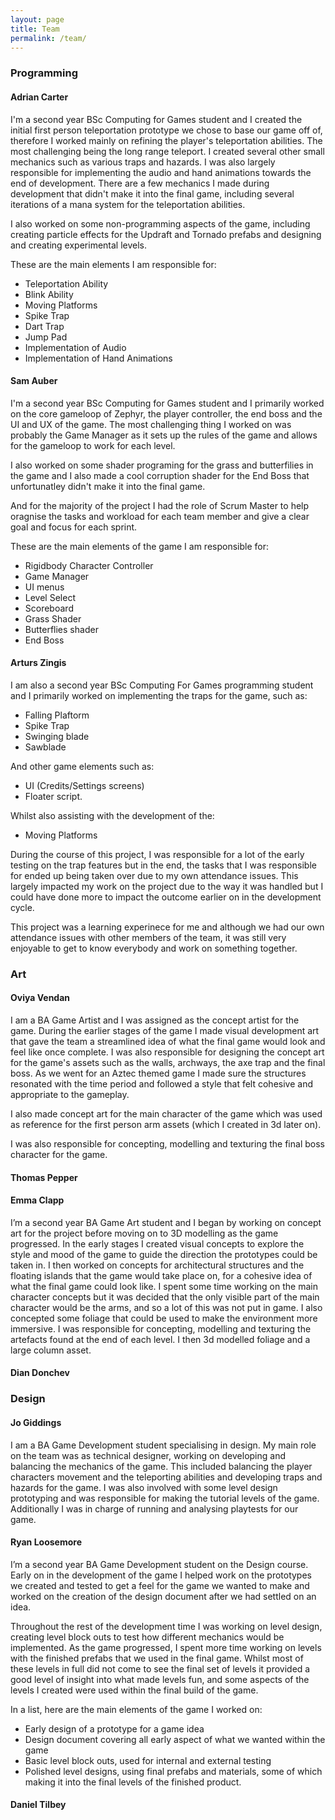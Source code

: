 ```yaml
---
layout: page
title: Team
permalink: /team/
---
```


### Programming

#### Adrian Carter

I'm a second year BSc Computing for Games student and I created the initial first person teleportation prototype we chose to base our game off of, therefore I worked mainly on refining the player's teleportation abilities. The most challenging being the long range teleport. I created several other small mechanics such as various traps and hazards. I was also largely responsible for implementing the audio and hand animations towards the end of development. There are a few mechanics I made during development that didn't make it into the final game, including several iterations of a mana system for the teleportation abilities.

I also worked on some non-programming aspects of the game, including creating particle effects for the Updraft and Tornado prefabs and designing and creating experimental levels.

These are the main elements I am responsible for:
- Teleportation Ability
- Blink Ability
- Moving Platforms
- Spike Trap
- Dart Trap
- Jump Pad
- Implementation of Audio
- Implementation of Hand Animations

#### Sam Auber

I'm a second year BSc Computing for Games student and I primarily worked on the core gameloop of Zephyr, the player controller, the end boss and the UI and UX of the game. The most challenging thing I worked on was probably the Game Manager as it sets up the rules of the game and allows for the gameloop to work for each level.

I also worked on some shader programing for the grass and butterfilies in the game and I also made a cool corruption shader for the End Boss that unfortunatley didn't make it into the final game.

And for the majority of the project I had the role of Scrum Master to help oragnise the tasks and workload for each team member and give a clear goal and focus for each sprint.

These are the main elements of the game I am responsible for:
- Rigidbody Character Controller
- Game Manager
- UI menus
- Level Select
- Scoreboard
- Grass Shader
- Butterflies shader
- End Boss


#### Arturs Zingis

I am also a second year BSc Computing For Games programming student and I primarily worked on implementing the traps for the game, such as:
- Falling Plaftorm
- Spike Trap
- Swinging blade
- Sawblade

And other game elements such as:
- UI (Credits/Settings screens)
- Floater script.

Whilst also assisting with the development of the:
- Moving Platforms

During the course of this project, I was responsible for a lot of the early testing on the trap features but in the end, the tasks that I was responsible for ended up being taken over due to my own attendance issues. This largely impacted my work on the project due to the way it was handled but I could have done more to impact the outcome earlier on in the development cycle. 

This project was a learning experinece for me and although we had our own attendance issues with other members of the team, it was still very enjoyable to get to know everybody and work on something together.


### Art

#### Oviya Vendan

I am a BA Game Artist and I was assigned as the concept artist for the game. During the earlier stages of the game I made visual development art that gave the team a streamlined idea of what the final game would look and feel like once complete.  I was also responsible for designing the concept art for the game's assets such as the walls, archways, the axe trap and the final boss. As we went for an Aztec themed game I made sure the structures resonated with the time period and followed a style that felt cohesive and appropriate to the gameplay. 

I also made concept art for the main character of the game which was used as reference for the first person arm assets (which I created in 3d later on). 

I was also responsible for concepting, modelling and texturing the final boss character for the game.

#### Thomas Pepper

#### Emma Clapp
I’m a second year BA Game Art student and I began by working on concept art for the project before moving on to 3D modelling as the game progressed. In the early stages I created visual concepts to explore the style and mood of the game to guide the direction the prototypes could be taken in.  I then worked on concepts for architectural structures and the floating islands that the game would take place on, for a cohesive idea of what the final game could look like. I spent some time working on the main character concepts but it was decided that the only visible part of the main character would be the arms, and so a lot of this was not put in game. I also concepted some foliage that could be used to make the environment more immersive.
I was responsible for concepting, modelling and texturing the artefacts found at the end of each level. I then 3d modelled foliage and a large column asset.

#### Dian Donchev



### Design

#### Jo Giddings
I am a BA Game Development student specialising in design. My main role on the team was as technical designer, working on developing and balancing the mechanics of the game. This included balancing the player characters movement and the teleporting abilities and developing traps and hazards for the game. I was also involved with some level design prototyping and was responsible for making the tutorial levels of the game. Additionally I was in charge of running and analysing playtests for our game.

#### Ryan Loosemore
I’m a second year BA Game Development student on the Design course. Early on in the development of the game I helped work on the prototypes we created and tested to get a feel for the game we wanted to make and worked on the creation of the design document after we had settled on an idea. 

Throughout the rest of the development time I was working on level design, creating level block outs to test how different mechanics would be implemented. As the game progressed, I spent more time working on levels with the finished prefabs that we used in the final game. Whilst most of these levels in full did not come to see the final set of levels it provided a good level of insight into what made levels fun, and some aspects of the levels I created were used within the final build of the game.

In a list, here are the main elements of the game I worked on:
-	Early design of a prototype for a game idea
-	Design document covering all early aspect of what we wanted within the game
-	Basic level block outs, used for internal and external testing
-	Polished level designs, using final prefabs and materials, some of which making it into the final levels of the finished product.

#### Daniel Tilbey

